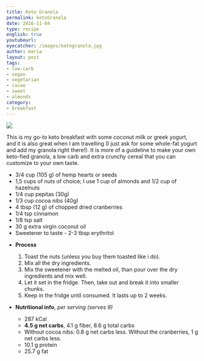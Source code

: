 ```yaml
---
title: Keto Granola
permalink: ketoGranola
date: 2016-11-04
type: recipe
english: true
youtubeurl: 
eyecatcher: /images/ketogranola.jpg
author: maria
layout: post
tags:
- low-carb
- vegan
- vegetarian
- cacao
- sweet
- almonds
category:
- breakfast
---
```


<img src="https://farm1.staticflickr.com/741/31328471570_693ee2da8e_o_d.jpg" />

This is my go-to keto breakfast with some coconut milk or greek yogurt, and it is also great when I am travelling (I just ask for some whole-fat yogurt and add my granola right there!). It is more of a guideline to make your own keto-fied granola, a low carb and extra crunchy cereal that you can customize to your own taste. 


<ul>
  <li>3/4 cup (105 g) of hemp hearts or seeds</li>
  <li>1,5 cups of nuts of choice; I use 1 cup of almonds and 1/2 cup of hazelnuts</li>
  <li>1/4 cup pepitas (30g)</li>
  <li>1/3 cup cocoa nibs (40g)</li>
  <li>4 tbsp (12 g) of chopped dried cranberries</li>
  <li>1/4 tsp cinnamon</li>
  <li>1/8 tsp salt</li>
  <li>30 g extra virgin coconut oil</li>
  <li>Sweetener to taste - 2-3 tbsp erythritol</li>
</ul>

* **Process**
  1. Toast the nuts (unless you buy them toasted like i do).
  2. Mix all the dry ingredients. 
  3. Mix the sweetener with the melted oil, than pour over the dry ingredients and mix well. 
  4. Let it set in the fridge. Then, take out and break it into smaller chunks. 
  5. Keep in the fridge until consumed. It lasts up to 2 weeks.


* **Nutritional info**, _per serving (serves 9)_
  * 287 kCal
  * **4.5 g net carbs**, 4.1 g fiber, 8.6 g total carbs
   - Without cocoa nibs: 0.8 g net carbs less. Without the cranberries, 1 g net carbs less.
  * 10.1 g protein
  * 25.7 g fat
